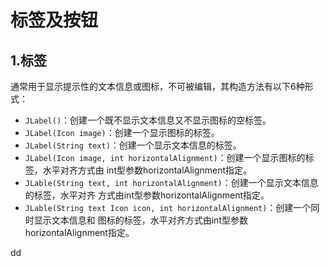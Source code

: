 标签及按钮
================================================================================
## 1.标签
通常用于显示提示性的文本信息或图标，不可被编辑，其构造方法有以下6种形式：
+ `JLabel()`：创建一个既不显示文本信息又不显示图标的空标签。
+ `JLabel(Icon image)`：创建一个显示图标的标签。
+ `JLabel(String text)`：创建一个显示文本信息的标签。
+ `JLabel(Icon image, int horizontalAlignment)`：创建一个显示图标的标签，水平对齐方式由
int型参数horizontalAlignment指定。
+ `JLable(String text, int horizontalAlignment)`：创建一个显示文本信息的标签，水平对齐
方式由int型参数horizontalAlignment指定。
+ `JLable(String text Icon icon, int horizontalAlignment)`：创建一个同时显示文本信息和
图标的标签，水平对齐方式由int型参数horizontalAlignment指定。





































dd
